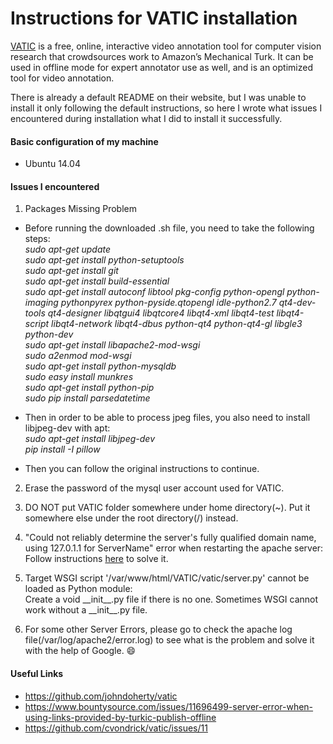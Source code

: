 # Instructions for VATIC installation

[VATIC](http://web.mit.edu/vondrick/vatic/) is a free, online, interactive video annotation tool for computer vision research that crowdsources work to Amazon’s Mechanical Turk. It can be used in offline mode for expert annotator use as well, and is an optimized tool for video annotation.

There is already a default README on their website, but I was unable to install it only following the default instructions, so here I wrote what issues I encountered during installation what I did to install it successfully.

#### Basic configuration of my machine
* Ubuntu 14.04


#### Issues I encountered
1. Packages Missing Problem
 * Before running the downloaded .sh file, you need to take the following steps:<br>
        _sudo apt-get update <br>
        sudo apt-get install python-setuptools<br>
        sudo apt-get install git<br>
        sudo apt-get install build-essential<br>
        sudo apt-get install autoconf libtool pkg-config python-opengl python-imaging pythonpyrex
        python-pyside.qtopengl idle-python2.7 qt4-dev-tools qt4-designer libqtgui4
        libqtcore4 libqt4-xml libqt4-test libqt4-script libqt4-network libqt4-dbus python-qt4
        python-qt4-gl libgle3 python-dev <br>
        sudo apt-get install libapache2-mod-wsgi<br>
        sudo a2enmod mod-wsgi<br>
        sudo apt-get install python-mysqldb<br>
        sudo easy install munkres<br>
        sudo apt-get install python-pip<br>
        sudo pip install parsedatetime<br>_

 * Then in order to be able to process jpeg files, you also need to install libjpeg-dev with apt:<br>
        _sudo apt-get install libjpeg-dev<br>
        pip install -I pillow<br>_

 * Then you can follow the original instructions to continue.

2. Erase the password of the mysql user account used for VATIC. 

3. DO NOT put VATIC folder somewhere under home directory(~). Put it somewhere else under the root directory(/) instead.

4. "Could not reliably determine the server's fully qualified domain name, using 127.0.1.1 for ServerName" error when restarting the apache server: <br>
        Follow instructions [here](http://askubuntu.com/questions/256013/could-not-reliably-determine-the-servers-fully-qualified-domain-name) to solve it.

5. Target WSGI script '/var/www/html/VATIC/vatic/server.py' cannot be loaded as Python module: <br>
        Create a void \_\_init\_\_.py file if there is no one. Sometimes WSGI cannot work without a \_\_init\_\_.py file.

6. For some other Server Errors, please go to check the apache log file(/var/log/apache2/error.log) to see what is the problem and solve it with the help of Google. :smile: 
   
#### Useful Links
* https://github.com/johndoherty/vatic
* https://www.bountysource.com/issues/11696499-server-error-when-using-links-provided-by-turkic-publish-offline
* https://github.com/cvondrick/vatic/issues/11
